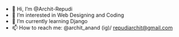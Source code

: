 - 👋 Hi, I’m @Archit-Repudi
- 👀 I’m interested in Web Designing and Coding
- 🌱 I’m currently learning Django
- 📫 How to reach me: @archit_anand (ig)/ repudiarchit@gmail.com

<!---
Archit-Repudi/Archit-Repudi is a ✨ special ✨ repository because its `README.md` (this file) appears on your GitHub profile.
You can click the Preview link to take a look at your changes.
--->
